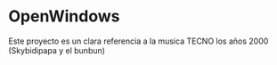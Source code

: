 # OpenWindows
Este proyecto es un clara referencia a la musica TECNO los años 2000 (Skybidipapa y el bunbun)
